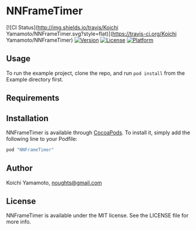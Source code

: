 # NNFrameTimer

[![CI Status](http://img.shields.io/travis/Koichi Yamamoto/NNFrameTimer.svg?style=flat)](https://travis-ci.org/Koichi Yamamoto/NNFrameTimer)
[![Version](https://img.shields.io/cocoapods/v/NNFrameTimer.svg?style=flat)](http://cocoapods.org/pods/NNFrameTimer)
[![License](https://img.shields.io/cocoapods/l/NNFrameTimer.svg?style=flat)](http://cocoapods.org/pods/NNFrameTimer)
[![Platform](https://img.shields.io/cocoapods/p/NNFrameTimer.svg?style=flat)](http://cocoapods.org/pods/NNFrameTimer)

## Usage

To run the example project, clone the repo, and run `pod install` from the Example directory first.

## Requirements

## Installation

NNFrameTimer is available through [CocoaPods](http://cocoapods.org). To install
it, simply add the following line to your Podfile:

```ruby
pod "NNFrameTimer"
```

## Author

Koichi Yamamoto, noughts@gmail.com

## License

NNFrameTimer is available under the MIT license. See the LICENSE file for more info.

